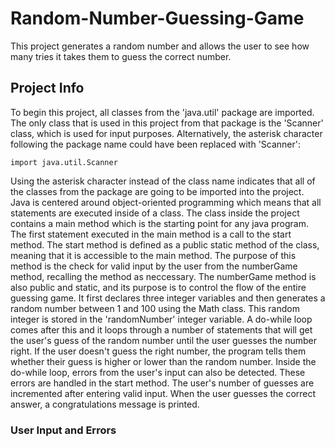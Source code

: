 # Random-Number-Guessing-Game
This project generates a random number and allows the user to see how many tries it takes them to guess the correct number.

## Project Info
To begin this project, all classes from the 'java.util' package are imported. The only class that is used in this project from that package is the 'Scanner' class, which is used for input purposes. Alternatively, the asterisk character following the package name could have been replaced with 'Scanner':
```
import java.util.Scanner
```
Using the asterisk character instead of the class name indicates that all of the classes from the package are going to be imported into the project. Java is centered around object-oriented programming which means that all statements are executed inside of a class. The class inside the project contains a main method which is the starting point for any java program. The first statement executed in the main method is a call to the start method. The start method is defined as a public static method of the class, meaning that it is accessible to the main method. The purpose of this method is the check for valid input by the user from the numberGame method, recalling the method as neccessary. 
The numberGame method is also public and static, and its purpose is to control the flow of the entire guessing game. It first declares three integer variables and then generates a random number between 1 and 100 using the Math class. This random integer is stored in the 'randomNumber' integer variable. A do-while loop comes after this and it loops through a number of statements that will get the user's guess of the random number until the user guesses the number right. If the user doesn't guess the right number, the program tells them whether their guess is higher or lower than the random number. Inside the do-while loop, errors from the user's input can also be detected. These errors are handled in the start method. The user's number of guesses are incremented after entering valid input. When the user guesses the correct answer, a congratulations message is printed. 

### User Input and Errors
